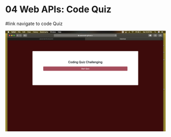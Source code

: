 # 04 Web APIs: Code Quiz


#link navigate to code Quiz

![](https://github.com/setaremehr/homework4/blob/master/Screen%20Shot%202020-08-08%20at%204.24.41%20PM.png)
